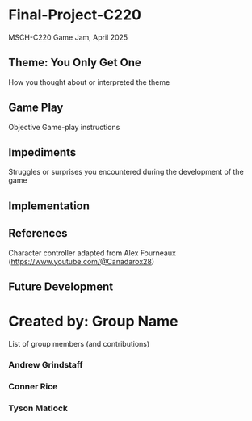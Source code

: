 # Final-Project-C220
MSCH-C220 Game Jam, April 2025

## Theme: You Only Get One
How you thought about or interpreted the theme

## Game Play
Objective
Game-play instructions

## Impediments
Struggles or surprises you encountered during the development of the game

## Implementation

## References
Character controller adapted from Alex Fourneaux (https://www.youtube.com/@Canadarox28)

## Future Development

# Created by: Group Name
List of group members (and contributions)

### Andrew Grindstaff
### Conner Rice
### Tyson Matlock
